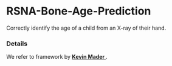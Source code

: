 <h1> RSNA-Bone-Age-Prediction </h1>
<p>Correctly identify the age of a child from an X-ray of their hand.</p>

<h3> Details </h3>
<p>We refer to framework by <a href = "http://ip.chinaz.com/"><b> Kevin Mader </b></a>. </p>
